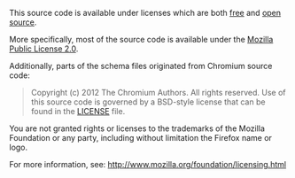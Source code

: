 This source code is available under licenses which are both [free]
and [open source].

More specifically, most of the source code is available under the
[Mozilla Public License 2.0][MPL].

Additionally, parts of the schema files originated from Chromium
source code:

> Copyright (c) 2012 The Chromium Authors. All rights reserved.
> Use of this source code is governed by a BSD-style license that can be
> found in the [LICENSE][CHROMIUM] file.

You are not granted rights or licenses to the trademarks of the
Mozilla Foundation or any party, including without limitation the
Firefox name or logo.

For more information, see:
http://www.mozilla.org/foundation/licensing.html

[free]:         https://www.gnu.org/philosophy/free-sw.html
[open source]:  https://www.opensource.org/docs/definition.php
[CHROMIUM]:     src/schema/imported/LICENSE-CHROMIUM
[MPL]:          LICENSE-MPL
